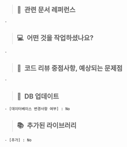 > ## 📝&nbsp;&nbsp;관련 문서 레퍼런스

    -

> ## 💻&nbsp;&nbsp;어떤 것을 작업하셨나요?

    - 

> ## 🙇&nbsp;&nbsp;코드 리뷰 중점사항, 예상되는 문제점

    - 

> ## 💾&nbsp;&nbsp;DB 업데이트

    - [데이터베이스 변경사항 여부] : No

> ## 📚&nbsp;&nbsp;추가된 라이브러리

    - [추가] : No
